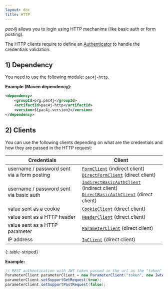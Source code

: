 ```yaml
---
layout: doc
title: HTTP
---
```


*pac4j* allows you to login using HTTP mechanims (like basic auth or form posting).

The HTTP clients require to define an [Authenticator](authenticators.html) to handle the credentials validation.

## 1) Dependency

You need to use the following module: `pac4j-http`.

**Example (Maven dependency):**

```xml
<dependency>
    <groupId>org.pac4j</groupId>
    <artifactId>pac4j-http</artifactId>
    <version>${pac4j.version}</version>
</dependency>
```

## 2) Clients

You can use the following clients depending on what are the credentials and how they are passed in the HTTP request:

| Credentials | Client |
|-------------|--------|
| username / password sent via a form posting | [`FormClient`](https://github.com/pac4j/pac4j/blob/master/pac4j-http/src/main/java/org/pac4j/http/client/indirect/FormClient.java)  (indirect client)<br />[`DirectFormClient`](https://github.com/pac4j/pac4j/blob/master/pac4j-http/src/main/java/org/pac4j/http/client/direct/DirectFormClient.java) (direct client) |
| username / password sent via basic auth | [`IndirectBasicAuthClient`](https://github.com/pac4j/pac4j/blob/master/pac4j-http/src/main/java/org/pac4j/http/client/indirect/IndirectBasicAuthClient.java) (indirect client)<br />[`DirectBasicAuthClient`](https://github.com/pac4j/pac4j/blob/master/pac4j-http/src/main/java/org/pac4j/http/client/direct/DirectBasicAuthClient.java) (direct client) |
| value sent as a cookie | [`CookieClient`](https://github.com/pac4j/pac4j/blob/master/pac4j-http/src/main/java/org/pac4j/http/client/direct/CookieClient.java) (direct client) |
| value sent as a HTTP header | [`HeaderClient`](https://github.com/pac4j/pac4j/blob/master/pac4j-http/src/main/java/org/pac4j/http/client/direct/HeaderClient.java) (direct client) |
| value sent as a HTTP parameter | [`ParameterClient`](https://github.com/pac4j/pac4j/blob/master/pac4j-http/src/main/java/org/pac4j/http/client/direct/ParameterClient.java) (direct client) |
| IP address | [`IpClient`](https://github.com/pac4j/pac4j/blob/master/pac4j-http/src/main/java/org/pac4j/http/client/direct/IpClient.java) (direct client) |
{:.table-striped}

**Example:**

```java
// REST authentication with JWT token passed in the url as the "token" parameter
ParameterClient parameterClient = new ParameterClient("token", new JwtAuthenticator(salt));
parameterClient.setSupportGetRequest(true);
parameterClient.setSupportPostRequest(false);
```
